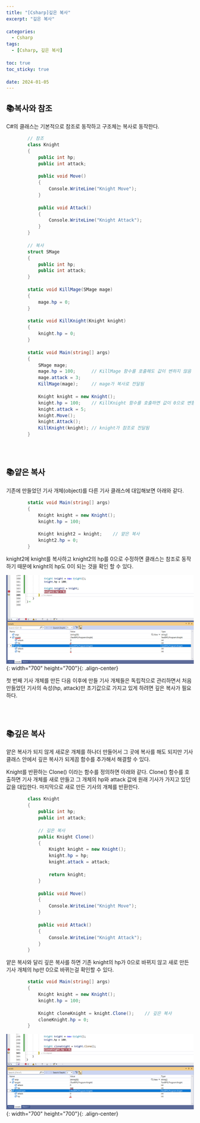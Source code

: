 ```yaml
---
title: "[Csharp]깊은 복사"
excerpt: "깊은 복사"

categories:
  - Csharp
tags:
  - [Csharp, 깊은 복사]

toc: true
toc_sticky: true

date: 2024-01-05
---
```


## 📚복사와 참조
C#의 클래스는 기본적으로 참조로 동작하고 구조체는 복사로 동작한다.

```cs
        // 참조
        class Knight
        {
            public int hp;
            public int attack;

            public void Move()
            {
                Console.WriteLine("Knight Move");
            }

            public void Attack()
            {
                Console.WriteLine("Knight Attack");
            }
        }

        // 복사
        struct SMage
        {
            public int hp;
            public int attack;
        }

        static void KillMage(SMage mage)
        {
            mage.hp = 0;
        }

        static void KillKnight(Knight knight)
        {
            knight.hp = 0;
        }

        static void Main(string[] args)
        {
            SMage mage;
            mage.hp = 100;      // KillMage 함수를 호출해도 값이 변하지 않음
            mage.attack = 3;
            KillMage(mage);     // mage가 복사로 전달됨

            Knight knight = new Knight();
            knight.hp = 100;    // KillKnight 함수를 호출하면 값이 0으로 변함
            knight.attack = 5;
            knight.Move();
            knight.Attack();
            KillKnight(knight); // knight가 참조로 전달됨
        }
```

<br><br>

## 📚얕은 복사
기존에 만들었던 기사 개체(object)를 다른 기사 클래스에 대입해보면 아래와 같다.

```cs
        static void Main(string[] args)
        {
            Knight knight = new Knight();
            knight.hp = 100;

            Knight knight2 = knight;    // 얕은 복사
            knight2.hp = 0;
        }
```

knight2에 knight를 복사하고 knight2의 hp를 0으로 수정하면 클래스는 참조로 동작하기 때문에 knight의 hp도 0이 되는 것을 확인 할 수 있다.

![CSharpShallowCopy](/assets/images/CSharp/CSharpShallowCopy.png){: width="700" height="700"}{: .align-center}

첫 번째 기사 개체를 만든 다음 이후에 만들 기사 개체들은 독립적으로 관리하면서 처음 만들었던 기사의 속성(hp, attack)만 초기값으로 가지고 있게 하려면 깊은 복사가 필요하다.

<br><br>

## 📚깊은 복사
얕은 복사가 되지 않게 새로운 개체를 하나더 만들어서 그 곳에 복사를 해도 되지만 기사 클래스 안에서 깊은 복사가 되게끔 함수를 추가해서 해결할 수 있다.

Knight를 반환하는 Clone() 이라는 함수를 정의하면 아래와 같다. Clone() 함수를 호출하면 기사 개체를 새로 만들고 그 개체의 hp와 attack 값에 원래 기사가 가지고 있던 값을 대입한다. 마지막으로 새로 만든 기사의 개체를 반환한다.

```cs
        class Knight
        {
            public int hp;
            public int attack;

            // 깊은 복사
            public Knight Clone()
            {
                Knight knight = new Knight();
                knight.hp = hp;
                knight.attack = attack;

                return knight;
            }

            public void Move()
            {
                Console.WriteLine("Knight Move");
            }

            public void Attack()
            {
                Console.WriteLine("Knight Attack");
            }
        }
```

얕은 복사와 달리 깊은 복사를 하면 기존 knight의 hp가 0으로 바뀌지 않고 새로 만든 기사 개체의 hp만 0으로 바뀌는걸 확인할 수 있다.

```cs
        static void Main(string[] args)
        {
            Knight knight = new Knight();
            knight.hp = 100;

            Knight cloneKnight = knight.Clone();    // 깊은 복사
            cloneKnight.hp = 0;
        }
```

![CSharpDeepCopy](/assets/images/CSharp/CSharpDeepCopy.png){: width="700" height="700"}{: .align-center}

<br><br>